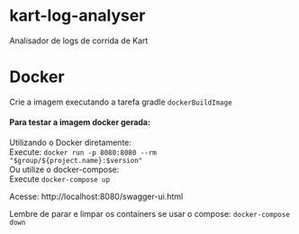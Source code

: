# kart-log-analyser

Analisador de logs de corrida de Kart

# Docker

Crie a imagem executando a tarefa gradle `dockerBuildImage`<br/>

#### Para testar a imagem docker gerada:
Utilizando o Docker diretamente:<br/>
Execute: `docker run -p 8080:8080 --rm "$group/${project.name}:$version"`<br/>
Ou utilize o docker-compose:<br/>
Execute `docker-compose up`

Acesse: http://localhost:8080/swagger-ui.html

Lembre de parar e limpar os containers se usar o compose: `docker-compose down`
